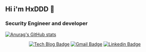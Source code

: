 <!-- <div align=center>
 
[![Hits](https://hits.seeyoufarm.com/api/count/incr/badge.svg?url=https://hxddd.github.io/)](https://hits.seeyoufarm.com)                    
 
</div> -->

## Hi i'm HxDDD  👋

### Security Engineer and developer

[![Anurag's GitHub stats](https://github-readme-stats.vercel.app/api?username=HxDDD&theme=radical&show_icons=true)](https://github.com/anuraghazra/github-readme-stats)

<div align=center>
  
[![Tech Blog Badge](http://img.shields.io/badge/-Tech%20blog-black?style=flat-square&logo=github&link=https://hxddd.github.io/)](https://hxddd.github.io/) 
[![Gmail Badge](https://img.shields.io/badge/Gmail-d14836?style=flat-square&logo=Gmail&logoColor=white&link=mailto:bziwnsizd@gmail.com)](mailto:bziwnsizd@gmail.com)
[![Linkedin Badge](https://img.shields.io/badge/-LinkedIn-blue?style=flat-square&logo=Linkedin&logoColor=white&link=https://www.linkedin.com/in/%EB%B3%91%EC%A4%80-%EC%A1%B0-844a97228/)](https://www.linkedin.com/in/%EB%B3%91%EC%A4%80-%EC%A1%B0-844a97228/)
 
</div>


